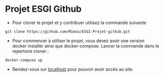 # Projet ESGI Github

- Pour cloner le projet et y contribuer utilisez la commande suivante

```
git clone https://github.com/Mimso/ESGI-Projet-github.git
```

- Pour commencer à utiliser le projet, vous devez avoir une version docker installer ainsi que docker-compose. Lancer la commande dans le repertoire cloner :

```
docker-compose up
```

- Rendez-vous sur [localhost](http://localhost) pour pouvoir avoir accès au site.